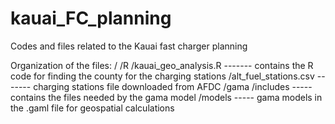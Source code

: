 # kauai_FC_planning
Codes and files related to the Kauai fast charger planning

Organization of the files:
/ 
	/R 
		/kauai_geo_analysis.R ------- contains the R code for finding the county for the charging stations
		/alt_fuel_stations.csv ------- charging stations file downloaded from AFDC
	/gama
		/includes              ----- contains the files needed by the gama model
		/models 			   ----- gama models in the .gaml file for geospatial calculations
		